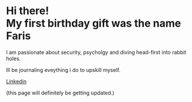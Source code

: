 <h1>Hi there! <br/> My first birthday gift was the name Faris</h1>
	
I am passionate about security, psycholgy and diving head-first into rabbit holes.

Ill be journaling eveything i do to upskill myself.

<a href="https://www.linkedin.com/in/fmoham6875/">Linkedin</a>

(this page will definitely be getting updated.)

<!---
farismohammad/farismohammad is a ✨ special ✨ repository because its `README.md` (this file) appears on your GitHub profile.
You can click the Preview link to take a look at your changes.
--->
